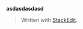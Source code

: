 **asdasdasdasd**


> Written with [StackEdit](https://stackedit.io/).
<!--stackedit_data:
eyJoaXN0b3J5IjpbMjc3MzM2NDIwXX0=
-->